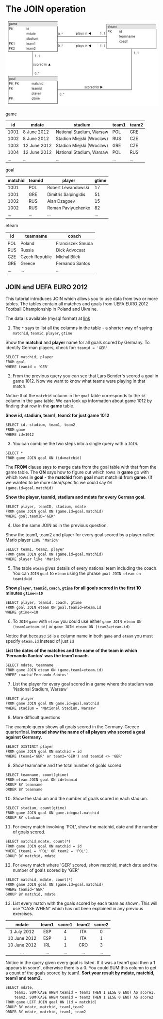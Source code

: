 # The JOIN operation

![ERD of games](images/05_join.jpg "05_Diagram")

game

|id | mdate | stadium | team1 | team2|
|--|--|--|--|--|
|1001 | 8 June 2012 | National Stadium, Warsaw | POL | GRE|
|1002 | 8 June 2012 | Stadion Miejski (Wroclaw) | RUS | CZE|
|1003 | 12 June 2012 | Stadion Miejski (Wroclaw) | GRE | CZE|
|1004 | 12 June 2012 | National Stadium, Warsaw | POL | RUS|
|...|...|...|...|...|

goal

|matchid | teamid | player | gtime|
|--|--|--|--|
|1001 | POL | Robert Lewandowski | 17|
|1001 | GRE | Dimitris Salpingidis | 51|
|1002 | RUS | Alan Dzagoev | 15|
|1002 | RUS | Roman Pavlyuchenko | 82|
|...|...|...|...|

eteam

|id | teamname | coach|
|--|--|--|
|POL | Poland | Franciszek Smuda|
|RUS | Russia | Dick Advocaat|
|CZE | Czech Republic | Michal Bilek|
|GRE | Greece | Fernando Santos|
|...|...|...|

## JOIN and UEFA EURO 2012

This tutorial introduces JOIN which allows you to use data from two or more tables. The tables contain all matches and goals from UEFA EURO 2012 Football Championship in Poland and Ukraine.

The data is available (mysql format) at [link](http://sqlzoo.net/euro2012.sql)


1. The `*` says to list all the columns in the table - a shorter way of saying `matchid`, `teamid`, `player`, `gtime`

Show the **matchid** and **player** name for all goals scored by Germany. To identify German players, check for: `teamid = 'GER'`

```
SELECT matchid, player 
FROM goal 
WHERE teamid = 'GER'
```

2. From the previous query you can see that Lars Bender's scored a goal in game 1012. Now we want to know what teams were playing in that match.

Notice that the `matchid` column in the `goal` table corresponds to the `id` column in the `game` table. We can look up information about game 1012 by finding that row in the **game** table.

**Show id, stadium, team1, team2 for just game 1012**

```
SELECT id, stadium, team1, team2
FROM game 
WHERE id=1012
```

3. You can combine the two steps into a single query with a `JOIN`.

```
SELECT *
FROM game JOIN goal ON (id=matchid)
```

The **FROM** clause says to merge data from the goal table with that from the game table. The **ON** says how to figure out which rows in **game** go with which rows in **goal** - the **matchid** from **goal** must match **id** from **game**. (If we wanted to be more clear/specific we could say
`ON (game.id=goal.matchid)`

**Show the player, teamid, stadium and mdate for every German goal.**

```
SELECT player, teamID, stadium, mdate
FROM game JOIN goal ON (game.id=goal.matchid) 
WHERE goal.teamID='GER'
```

4. Use the same JOIN as in the previous question.

Show the team1, team2 and player for every goal scored by a player called Mario player `LIKE 'Mario%'`

```
SELECT team1, team2, player
FROM game JOIN goal ON (game.id=goal.matchid) 
WHERE player like 'Mario%'
```

5. The table `eteam` gives details of every national team including the coach. You can `JOIN` `goal` to `eteam` using the phrase `goal JOIN eteam on teamid=id`

**Show `player`, `teamid`, `coach`, `gtime` for all goals scored in the first 10 minutes `gtime<=10`**

```
SELECT player, teamid, coach, gtime  
FROM goal JOIN eteam ON goal.teamid=eteam.id
WHERE gtime<=10
```

6. To `JOIN` `game` with `eteam` you could use either `game JOIN eteam ON (team1=eteam.id)` or `game JOIN eteam ON (team2=eteam.id)`

Notice that because `id` is a column name in both `game` and `eteam` you must specify `eteam.id` instead of just `id`

**List the dates of the matches and the name of the team in which 'Fernando Santos' was the team1 coach.**

```
SELECT mdate, teamname 
FROM game JOIN eteam ON (game.team1=eteam.id) 
WHERE coach='Fernando Santos'
```

7. List the player for every goal scored in a game where the stadium was 'National Stadium, Warsaw'

```
SELECT player 
FROM game JOIN goal ON game.id=goal.matchid 
WHERE stadium = 'National Stadium, Warsaw'
```


8. More difficult questions

The example query shows all goals scored in the Germany-Greece quarterfinal.
**Instead show the name of all players who scored a goal against Germany.**

```
SELECT DISTINCT player
FROM game JOIN goal ON matchid = id 
WHERE (team1='GER' or team2='GER') and teamid <> 'GER'
```

9. Show teamname and the total number of goals scored.

```
SELECT teamname, count(gtime)
FROM eteam JOIN goal ON id=teamid
GROUP BY teamname
ORDER BY teamname
```

10. Show the stadium and the number of goals scored in each stadium.

```
SELECT stadium, count(gtime)
FROM game JOIN goal ON game.id=goal.matchid
GROUP BY stadium
```

11. For every match involving 'POL', show the matchid, date and the number of goals scored.

```
SELECT matchid,mdate, count(*)
FROM game JOIN goal ON matchid = id 
WHERE (team1 = 'POL' OR team2 = 'POL')
GROUP BY matchid, mdate
```

12. For every match where 'GER' scored, show matchid, match date and the number of goals scored by 'GER'

```
SELECT matchid, mdate, count(*)
FROM game JOIN goal ON (game.id=goal.matchid)
WHERE teamid='GER'
GROUP BY matchid, mdate 
```

13. List every match with the goals scored by each team as shown. This will use "CASE WHEN" which has not been explained in any previous exercises.

|mdate | team1 | score1 | team2 | score2|
|:--:|:--:|:--:|:--:|:--:|
|1 July 2012 | ESP | 4 | ITA | 0|
|10 June 2012 | ESP | 1 | ITA | 1|
|10 June 2012 | IRL | 1 | CRO | 3|
|...|...|...|...|...|

Notice in the query given every goal is listed. If it was a team1 goal then a 1 appears in score1, otherwise there is a 0. You could SUM this column to get a count of the goals scored by team1. **Sort your result by mdate, matchid, team1 and team2.**

```
SELECT mdate, 
    team1, SUM(CASE WHEN teamid = team1 THEN 1 ELSE 0 END) AS score1,
    team2, SUM(CASE WHEN teamid = team2 THEN 1 ELSE 0 END) AS score2 
FROM game LEFT JOIN goal ON (id = matchid)
GROUP BY mdate, matchid, team1,team2
ORDER BY mdate, matchid, team1, team2
```
